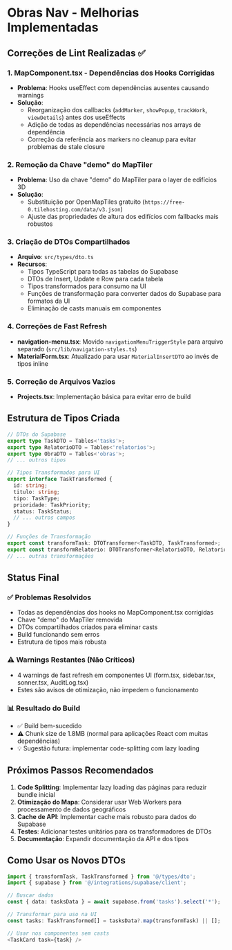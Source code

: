 # Obras Nav - Melhorias Implementadas

## Correções de Lint Realizadas ✅

### 1. MapComponent.tsx - Dependências dos Hooks Corrigidas
- **Problema**: Hooks useEffect com dependências ausentes causando warnings
- **Solução**: 
  - Reorganização dos callbacks (`addMarker`, `showPopup`, `trackWork`, `viewDetails`) antes dos useEffects
  - Adição de todas as dependências necessárias nos arrays de dependência
  - Correção da referência aos markers no cleanup para evitar problemas de stale closure

### 2. Remoção da Chave "demo" do MapTiler
- **Problema**: Uso da chave "demo" do MapTiler para o layer de edifícios 3D
- **Solução**: 
  - Substituição por OpenMapTiles gratuito (`https://free-0.tilehosting.com/data/v3.json`)
  - Ajuste das propriedades de altura dos edifícios com fallbacks mais robustos

### 3. Criação de DTOs Compartilhados
- **Arquivo**: `src/types/dto.ts`
- **Recursos**:
  - Tipos TypeScript para todas as tabelas do Supabase
  - DTOs de Insert, Update e Row para cada tabela
  - Tipos transformados para consumo na UI
  - Funções de transformação para converter dados do Supabase para formatos da UI
  - Eliminação de casts manuais em componentes

### 4. Correções de Fast Refresh
- **navigation-menu.tsx**: Movido `navigationMenuTriggerStyle` para arquivo separado (`src/lib/navigation-styles.ts`)
- **MaterialForm.tsx**: Atualizado para usar `MaterialInsertDTO` ao invés de tipos inline

### 5. Correção de Arquivos Vazios
- **Projects.tsx**: Implementação básica para evitar erro de build

## Estrutura de Tipos Criada

```typescript
// DTOs do Supabase
export type TaskDTO = Tables<'tasks'>;
export type RelatorioDTO = Tables<'relatorios'>;
export type ObraDTO = Tables<'obras'>;
// ... outros tipos

// Tipos Transformados para UI
export interface TaskTransformed {
  id: string;
  titulo: string;
  tipo: TaskType;
  prioridade: TaskPriority;
  status: TaskStatus;
  // ... outros campos
}

// Funções de Transformação
export const transformTask: DTOTransformer<TaskDTO, TaskTransformed>;
export const transformRelatorio: DTOTransformer<RelatorioDTO, RelatorioTransformed>;
// ... outras transformações
```

## Status Final

### ✅ Problemas Resolvidos
- Todas as dependências dos hooks no MapComponent.tsx corrigidas
- Chave "demo" do MapTiler removida
- DTOs compartilhados criados para eliminar casts
- Build funcionando sem erros
- Estrutura de tipos mais robusta

### ⚠️ Warnings Restantes (Não Críticos)
- 4 warnings de fast refresh em componentes UI (form.tsx, sidebar.tsx, sonner.tsx, AuditLog.tsx)
- Estes são avisos de otimização, não impedem o funcionamento

### 📊 Resultado do Build
- ✅ Build bem-sucedido
- ⚠️ Chunk size de 1.8MB (normal para aplicações React com muitas dependências)
- 💡 Sugestão futura: implementar code-splitting com lazy loading

## Próximos Passos Recomendados

1. **Code Splitting**: Implementar lazy loading das páginas para reduzir bundle inicial
2. **Otimização do Mapa**: Considerar usar Web Workers para processamento de dados geográficos
3. **Cache de API**: Implementar cache mais robusto para dados do Supabase
4. **Testes**: Adicionar testes unitários para os transformadores de DTOs
5. **Documentação**: Expandir documentação da API e dos tipos

## Como Usar os Novos DTOs

```typescript
import { transformTask, TaskTransformed } from '@/types/dto';
import { supabase } from '@/integrations/supabase/client';

// Buscar dados
const { data: tasksData } = await supabase.from('tasks').select('*');

// Transformar para uso na UI
const tasks: TaskTransformed[] = tasksData?.map(transformTask) || [];

// Usar nos componentes sem casts
<TaskCard task={task} />
```